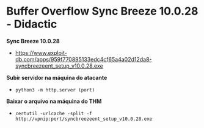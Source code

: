 # Buffer Overflow Sync Breeze 10.0.28 - Didactic

**Sync Breeze 10.0.28**
- https://www.exploit-db.com/apps/959f770895133edc4cf65a4a02d12da8-syncbreezeent_setup_v10.0.28.exe

**Subir servidor na máquina do atacante**
- ```python3 -m http.server (port)```

**Baixar o arquivo na máquina do THM**
- ```certutil -urlcache -split -f http://vpnip:port/syncbreezeent_setup_v10.0.28.exe```
